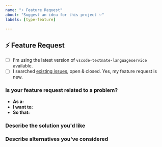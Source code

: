```yaml
---
name: "⚡️️ Feature Request"
about: "Suggest an idea for this project ✨"
labels: [type-feature]

---
```


## ⚡️️ Feature Request

- [ ] I'm using the latest version of `vscode-textmate-languageservice` available.
- [ ] I searched [existing issues][vsctmls-issues], open & closed. Yes, my feature request is new.

### Is your feature request related to a problem?
<!-- A clear & concise "user story" describing the user-facing problem. (e.g. I want outlines to show the type category). -->
- **As a:**
- **I want to:**
- **So that:**

### Describe the solution you'd like
<!-- A clear & concise description of what you want to happen. Add any considered drawbacks. -->

### Describe alternatives you've considered
<!-- A clear & concise description of any alternative solutions or features you've considered. -->

<!-- Checklist -->
[vsctmls-issues]: https://github.com/vsce-toolroom/vscode-textmate-languageservice/issues?q=is%3Aopen+sort%3Aupdated-desc
